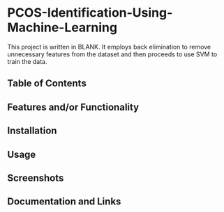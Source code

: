 # PCOS-Identification-Using-Machine-Learning

This project is written in BLANK. It employs back elimination to remove unnecessary features from the dataset and then proceeds to use SVM to train the data.

## Table of Contents

## Features and/or Functionality

## Installation

## Usage

## Screenshots

## Documentation and Links
